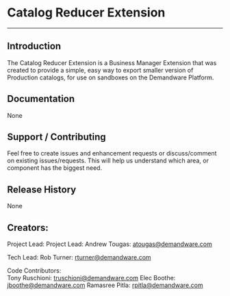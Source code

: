 Catalog Reducer Extension
=================

--------------------------

Introduction
------------
The Catalog Reducer Extension is a Business Manager Extension that was created to provide a simple, easy way to export smaller version of Production catalogs, for use on sandboxes on the Demandware Platform.

Documentation
----------------
None

Support / Contributing
----------------------
Feel free to create issues and enhancement requests or discuss/comment on existing issues/requests. This will help us understand which area, or component has the biggest need.

Release History
---------------
None

Creators:
---------------
Project Lead: 
Project Lead: Andrew Tougas: atougas@demandware.com

Tech Lead: Rob Turner: rturner@demandware.com

Code Contributors:  
Tony Ruschioni: truschioni@demandware.com
Elec Boothe: jboothe@demandware.com
Ramasree Pitla: rpitla@demandware.com